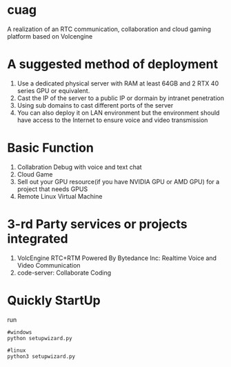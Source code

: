 # cuag
A realization of an RTC communication, collaboration and cloud gaming platform based on Volcengine
# A suggested method of deployment
1. Use a dedicated physical server with RAM at least 64GB and 2 RTX 40 series GPU or equivalent.
2. Cast the IP of the server to a public IP or dormain by intranet penetration
3. Using sub domains to cast different ports of the server
4. You can also deploy it on LAN environment but the environment should have access to the Internet to ensure voice and video transmission
# Basic Function
1. Collabration Debug with voice and text chat
2. Cloud Game
3. Sell out your GPU resource(if you have NVIDIA GPU or AMD GPU) for a project that needs GPUS
4. Remote Linux Virtual Machine
# 3-rd Party services or projects integrated
1. VolcEngine RTC+RTM Powered By Bytedance Inc: Realtime Voice and Video Communication
2. code-server: Collaborate Coding
# Quickly StartUp
run
```shell
#windows
python setupwizard.py

#linux
python3 setupwizard.py
```
